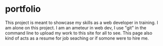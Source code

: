 # portfolio
This project is meant to showcase my skills as a web developer in training. I am alone on this project. I am an ameteur in web dev, 
I use "git" in the command line to upload my work to this site for all to see. This page also kind of acts as a resume for job seaching 
or if somone were to hire me.
